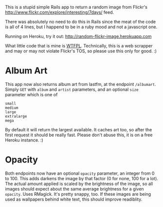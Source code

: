This is a stupid simple Rails app to return a random image from Flickr's http://www.flickr.com/explore/interesting/7days/ feed.

There was absolutely no need to do this in Rails since the meat of the code is all of 4 lines, but I happend to be in a ruby mood and not a javascript one.

Running on Heroku, try it out: http://random-flickr-image.herokuapp.com

What little code that is mine is [WTFPL](http://www.wtfpl.net/). Technically, this is a web scrapper and may or may not violate Flickr's TOS, so please use this only for good. :)

Album Art
=========

This app now also returns album art from lastfm, at the endpoint `/albumart`. Simply `GET` with `album` and `artist` parameters,
and an optional `size` parameter which is one of

    small
    medium
    large
    extralarge
    mega

By default it will return the largest available. It caches art too, so after the first request it should be really fast. Please don't
abuse this, it is on a free Heroku instance. :)

Opacity
=======

Both endpoints now have an optional `opacity` parameter, an integer from 0 to 100. This adds darkens the image by that factor (0 for none, 100 for a lot).
The actual amount applied is scaled by the brightness of the image, so all images should expect about the same average brightness for a given `opacity`.
Uses RMagick. It's pretty snappy, too. If these images are being used as wallpapers behind white text, this should improve readiblity.
